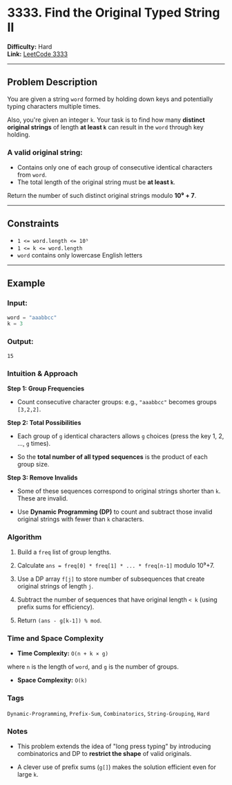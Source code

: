 # 3333. Find the Original Typed String II

**Difficulty:** Hard  
**Link:** [LeetCode 3333](https://leetcode.com/problems/find-the-original-typed-string-ii)

---

## Problem Description

You are given a string `word` formed by holding down keys and potentially typing characters multiple times.

Also, you're given an integer `k`. Your task is to find how many **distinct original strings** of length **at least `k`** can result in the `word` through key holding.

### A valid original string:
- Contains only one of each group of consecutive identical characters from `word`.
- The total length of the original string must be **at least `k`**.

Return the number of such distinct original strings modulo **10⁹ + 7**.

---

## Constraints

- `1 <= word.length <= 10⁵`
- `1 <= k <= word.length`
- `word` contains only lowercase English letters

---

## Example

### Input:
```python
word = "aaabbcc"
k = 3
```

### Output:
`15`

### Intuition & Approach

**Step 1: Group Frequencies**

- Count consecutive character groups: e.g., `"aaabbcc"` becomes groups `[3,2,2]`.

**Step 2: Total Possibilities**

- Each group of `g` identical characters allows `g` choices (press the key 1, 2, ..., `g` times).

- So the **total number of all typed sequences** is the product of each group size.

**Step 3: Remove Invalids**

- Some of these sequences correspond to original strings shorter than `k`. These are invalid.

- Use **Dynamic Programming (DP)** to count and subtract those invalid original strings with fewer than `k` characters.

### Algorithm

1. Build a `freq` list of group lengths.

2. Calculate `ans = freq[0] * freq[1] * ... * freq[n-1]` modulo 10⁹+7.

3. Use a DP array `f[j]` to store number of subsequences that create original strings of length `j`.

4. Subtract the number of sequences that have original length `< k` (using prefix sums for efficiency).

5. Return `(ans - g[k-1]) % mod`.

### Time and Space Complexity

- **Time Complexity:** `O(n + k × g)`

where `n` is the length of `word`, and `g` is the number of groups.

- **Space Complexity:** `O(k)`

### Tags

`Dynamic-Programming`, `Prefix-Sum`, `Combinatorics`, `String-Grouping`, `Hard`

### Notes

- This problem extends the idea of "long press typing" by introducing combinatorics and DP to **restrict the shape** of valid originals.

- A clever use of prefix sums (`g[]`) makes the solution efficient even for large `k`.
